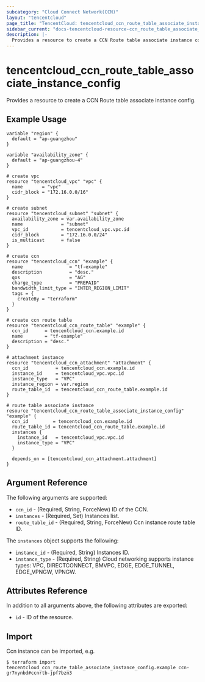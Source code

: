 ```yaml
---
subcategory: "Cloud Connect Network(CCN)"
layout: "tencentcloud"
page_title: "TencentCloud: tencentcloud_ccn_route_table_associate_instance_config"
sidebar_current: "docs-tencentcloud-resource-ccn_route_table_associate_instance_config"
description: |-
  Provides a resource to create a CCN Route table associate instance config.
---
```


# tencentcloud_ccn_route_table_associate_instance_config

Provides a resource to create a CCN Route table associate instance config.

## Example Usage

```hcl
variable "region" {
  default = "ap-guangzhou"
}

variable "availability_zone" {
  default = "ap-guangzhou-4"
}

# create vpc
resource "tencentcloud_vpc" "vpc" {
  name       = "vpc"
  cidr_block = "172.16.0.0/16"
}

# create subnet
resource "tencentcloud_subnet" "subnet" {
  availability_zone = var.availability_zone
  name              = "subnet"
  vpc_id            = tencentcloud_vpc.vpc.id
  cidr_block        = "172.16.0.0/24"
  is_multicast      = false
}

# create ccn
resource "tencentcloud_ccn" "example" {
  name                 = "tf-example"
  description          = "desc."
  qos                  = "AG"
  charge_type          = "PREPAID"
  bandwidth_limit_type = "INTER_REGION_LIMIT"
  tags = {
    createBy = "terraform"
  }
}

# create ccn route table
resource "tencentcloud_ccn_route_table" "example" {
  ccn_id      = tencentcloud_ccn.example.id
  name        = "tf-example"
  description = "desc."
}

# attachment instance
resource "tencentcloud_ccn_attachment" "attachment" {
  ccn_id          = tencentcloud_ccn.example.id
  instance_id     = tencentcloud_vpc.vpc.id
  instance_type   = "VPC"
  instance_region = var.region
  route_table_id  = tencentcloud_ccn_route_table.example.id
}

# route table associate instance
resource "tencentcloud_ccn_route_table_associate_instance_config" "example" {
  ccn_id         = tencentcloud_ccn.example.id
  route_table_id = tencentcloud_ccn_route_table.example.id
  instances {
    instance_id   = tencentcloud_vpc.vpc.id
    instance_type = "VPC"
  }

  depends_on = [tencentcloud_ccn_attachment.attachment]
}
```

## Argument Reference

The following arguments are supported:

* `ccn_id` - (Required, String, ForceNew) ID of the CCN.
* `instances` - (Required, Set) Instances list.
* `route_table_id` - (Required, String, ForceNew) Ccn instance route table ID.

The `instances` object supports the following:

* `instance_id` - (Required, String) Instances ID.
* `instance_type` - (Required, String) Cloud networking supports instance types: VPC, DIRECTCONNECT, BMVPC, EDGE, EDGE_TUNNEL, EDGE_VPNGW, VPNGW.

## Attributes Reference

In addition to all arguments above, the following attributes are exported:

* `id` - ID of the resource.




## Import

Ccn instance can be imported, e.g.

```
$ terraform import tencentcloud_ccn_route_table_associate_instance_config.example ccn-gr7nynbd#ccnrtb-jpf7bzn3
```

